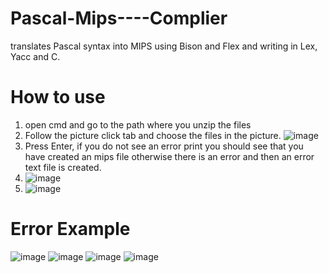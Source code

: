 # Pascal-Mips----Complier

translates Pascal syntax into MIPS using Bison and Flex and writing in Lex, Yacc and C.


# How to use

1. open cmd and go to the path where you unzip the files
2. Follow the picture click tab and choose the files in the picture.
![image](https://user-images.githubusercontent.com/70447976/172410677-6174b92c-0866-411b-ac9f-03cd820b2a8f.png)
3. Press Enter, if you do not see an error print you should see that you have created an mips file otherwise there is an error and then an error text file is created.
4. ![image](https://user-images.githubusercontent.com/70447976/172411314-30790fbf-d809-449a-b4f2-aa99cb39d5c2.png)
5. ![image](https://user-images.githubusercontent.com/70447976/172411851-b5ddaf09-39c6-4aff-8495-367312ad599d.png)

# Error Example
![image](https://user-images.githubusercontent.com/70447976/172411923-f46dbdbc-ea78-493f-9b2f-5be88a2cfe9c.png)
![image](https://user-images.githubusercontent.com/70447976/172412150-0d020ffa-2d1c-413e-b1c8-c2723ea5be22.png)
![image](https://user-images.githubusercontent.com/70447976/172412379-ed3c2ad3-a507-468c-adf1-e795fedd9723.png)
![image](https://user-images.githubusercontent.com/70447976/172412509-fe44becb-5e63-421b-8480-7ffd12b65c5c.png)
